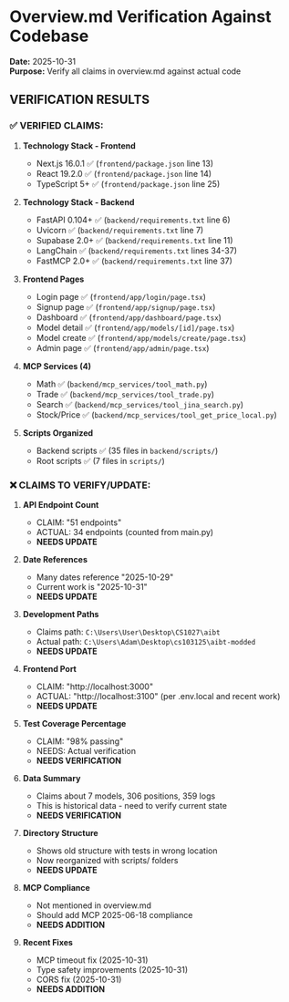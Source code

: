 # Overview.md Verification Against Codebase

**Date:** 2025-10-31  
**Purpose:** Verify all claims in overview.md against actual code

## VERIFICATION RESULTS

### ✅ VERIFIED CLAIMS:

1. **Technology Stack - Frontend**
   - Next.js 16.0.1 ✅ (`frontend/package.json` line 13)
   - React 19.2.0 ✅ (`frontend/package.json` line 14)
   - TypeScript 5+ ✅ (`frontend/package.json` line 25)
   
2. **Technology Stack - Backend**
   - FastAPI 0.104+ ✅ (`backend/requirements.txt` line 6)
   - Uvicorn ✅ (`backend/requirements.txt` line 7)
   - Supabase 2.0+ ✅ (`backend/requirements.txt` line 11)
   - LangChain ✅ (`backend/requirements.txt` lines 34-37)
   - FastMCP 2.0+ ✅ (`backend/requirements.txt` line 37)

3. **Frontend Pages**
   - Login page ✅ (`frontend/app/login/page.tsx`)
   - Signup page ✅ (`frontend/app/signup/page.tsx`)
   - Dashboard ✅ (`frontend/app/dashboard/page.tsx`)
   - Model detail ✅ (`frontend/app/models/[id]/page.tsx`)
   - Model create ✅ (`frontend/app/models/create/page.tsx`)
   - Admin page ✅ (`frontend/app/admin/page.tsx`)

4. **MCP Services (4)**
   - Math ✅ (`backend/mcp_services/tool_math.py`)
   - Trade ✅ (`backend/mcp_services/tool_trade.py`)
   - Search ✅ (`backend/mcp_services/tool_jina_search.py`)
   - Stock/Price ✅ (`backend/mcp_services/tool_get_price_local.py`)

5. **Scripts Organized**
   - Backend scripts ✅ (35 files in `backend/scripts/`)
   - Root scripts ✅ (7 files in `scripts/`)

### ❌ CLAIMS TO VERIFY/UPDATE:

1. **API Endpoint Count**
   - CLAIM: "51 endpoints"
   - ACTUAL: 34 endpoints (counted from main.py)
   - **NEEDS UPDATE**

2. **Date References**
   - Many dates reference "2025-10-29"
   - Current work is "2025-10-31"
   - **NEEDS UPDATE**

3. **Development Paths**
   - Claims path: `C:\Users\User\Desktop\CS1027\aibt`
   - Actual path: `C:\Users\Adam\Desktop\cs103125\aibt-modded`
   - **NEEDS UPDATE**

4. **Frontend Port**
   - CLAIM: "http://localhost:3000"
   - ACTUAL: "http://localhost:3100" (per .env.local and recent work)
   - **NEEDS UPDATE**

5. **Test Coverage Percentage**
   - CLAIM: "98% passing"
   - NEEDS: Actual verification
   - **NEEDS VERIFICATION**

6. **Data Summary**
   - Claims about 7 models, 306 positions, 359 logs
   - This is historical data - need to verify current state
   - **NEEDS VERIFICATION**

7. **Directory Structure**
   - Shows old structure with tests in wrong location
   - Now reorganized with scripts/ folders
   - **NEEDS UPDATE**

8. **MCP Compliance**
   - Not mentioned in overview.md
   - Should add MCP 2025-06-18 compliance
   - **NEEDS ADDITION**

9. **Recent Fixes**
   - MCP timeout fix (2025-10-31)
   - Type safety improvements (2025-10-31)
   - CORS fix (2025-10-31)
   - **NEEDS ADDITION**

